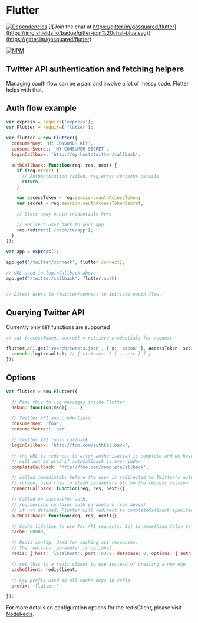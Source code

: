 # Flutter

[![Dependencies](https://david-dm.org/gosquared/flutter.svg)](https://david-dm.org/gosquared/flutter)
[![Join the chat at https://gitter.im/gosquared/flutter](https://img.shields.io/badge/gitter-join%20chat-blue.svg)](https://gitter.im/gosquared/flutter)

[![NPM](https://nodei.co/npm/flutter.png?downloads=true&downloadRank=true&stars=true)](https://www.npmjs.com/package/flutter)

## Twitter API authentication and fetching helpers

Managing oauth flow can be a pain and involve a lot of messy code. Flutter helps with that.

## Auth flow example

```js
var express = require('express');
var Flutter = require('flutter');

var flutter = new Flutter({
  consumerKey: 'MY CONSUMER KEY',
  consumerSecret: 'MY CONSUMER SECRET',
  loginCallback: 'http://my-host/twitter/callback',

  authCallback: function(req, res, next) {
    if (req.error) {
      // Authentication failed, req.error contains details
      return;
    }

    var accessToken = req.session.oauthAccessToken;
    var secret = req.session.oauthAccessTokenSecret;

    // Store away oauth credentials here

    // Redirect user back to your app
    res.redirect('/back/to/app');
  }
});

var app = express();

app.get('/twitter/connect', flutter.connect);

// URL used in loginCallback above
app.get('/twitter/callback', flutter.auth);


// Direct users to /twitter/connect to initiate oauth flow.
```


## Querying Twitter API

Currently only `GET` functions are supported

```js
// var {accessToken, secret} = retrieve credentials for request

flutter.API.get('search/tweets.json', { q: 'bacon' }, accessToken, secret, function(err, results) {
  console.log(results); // { statuses: [ { ...etc } ] }
});
```

## Options

```js
var flutter = new Flutter({

  // Pass this to log messages inside Flutter
  debug: function(msg){ ... },

  // Twitter API app credentials
  consumerKey: 'foo',
  consumerSecret: 'bar',

  // Twitter API login callback
  loginCallback: 'http://foo.com/authCallback',

  // the URL to redirect to after authorisation is complete and we have tokens
  // will not be used if authCallback is overridden
  completeCallback: 'http://foo.com/completeCallback',

  // called immediately before the user is redirected to Twitter's authorize
  // screen, used this to stash parameters etc on the request session
  connectCallback: function(req, res, next){},

  // Called on successful auth.
  // req.session contains auth parameters (see above)
  // if not defined, Flutter will redirect to completeCallback specified above
  authCallback: function(req, res, next){},

  // Cache lifetime to use for API requests. Set to something falsy to disable cache
  cache: 60000,

  // Redis config. Used for caching api responses.
  // The `options` parameter is optional.
  redis: { host: 'localhost', port: 6379, database: 0, options: { auth_pass: 'myPassword'} },

  // set this to a redis client to use instead of creating a new one
  cacheClient: redisClient,

  // Key prefix used on all cache keys in redis
  prefix: 'flutter:'

});
```
For more details on configuration options for the redisClient, please visit [NodeRedis](https://github.com/NodeRedis/node_redis#api).